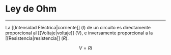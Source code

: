 # Ley de Ohm
***
La [[Intensidad Eléctrica|corriente]] ($I$) de un circuito es directamente proporcional al [[Voltaje|voltaje]] ($V$), e inversamente proporcional a la [[Resistencia|resistencia]] ($R$).

$$
V=RI
$$
